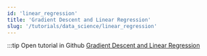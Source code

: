 ```yaml
---
id: 'linear_regression'
title: 'Gradient Descent and Linear Regression'
slug: '/tutorials/data_science/linear_regression'
---
```




:::tip Open tutorial in Github
[Gradient Descent and Linear Regression](https://github.com/facebookresearch/diffkt.preopn/blob/main/tutorials/linear_regression_gradient_descent.ipynb)